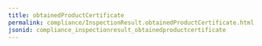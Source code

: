 ```yaml
---
title: obtainedProductCertificate
permalink: compliance/InspectionResult.obtainedProductCertificate.html
jsonid: compliance_inspectionresult_obtainedproductcertificate
---
```

